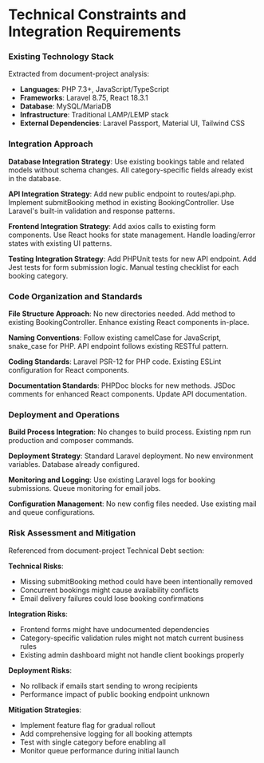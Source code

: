 # Technical Constraints and Integration Requirements

### Existing Technology Stack

Extracted from document-project analysis:
- **Languages**: PHP 7.3+, JavaScript/TypeScript
- **Frameworks**: Laravel 8.75, React 18.3.1
- **Database**: MySQL/MariaDB
- **Infrastructure**: Traditional LAMP/LEMP stack
- **External Dependencies**: Laravel Passport, Material UI, Tailwind CSS

### Integration Approach

**Database Integration Strategy**: Use existing bookings table and related models without schema changes. All category-specific fields already exist in the database.

**API Integration Strategy**: Add new public endpoint to routes/api.php. Implement submitBooking method in existing BookingController. Use Laravel's built-in validation and response patterns.

**Frontend Integration Strategy**: Add axios calls to existing form components. Use React hooks for state management. Handle loading/error states with existing UI patterns.

**Testing Integration Strategy**: Add PHPUnit tests for new API endpoint. Add Jest tests for form submission logic. Manual testing checklist for each booking category.

### Code Organization and Standards

**File Structure Approach**: No new directories needed. Add method to existing BookingController. Enhance existing React components in-place.

**Naming Conventions**: Follow existing camelCase for JavaScript, snake_case for PHP. API endpoint follows existing RESTful pattern.

**Coding Standards**: Laravel PSR-12 for PHP code. Existing ESLint configuration for React components.

**Documentation Standards**: PHPDoc blocks for new methods. JSDoc comments for enhanced React components. Update API documentation.

### Deployment and Operations

**Build Process Integration**: No changes to build process. Existing npm run production and composer commands.

**Deployment Strategy**: Standard Laravel deployment. No new environment variables. Database already configured.

**Monitoring and Logging**: Use existing Laravel logs for booking submissions. Queue monitoring for email jobs.

**Configuration Management**: No new config files needed. Use existing mail and queue configurations.

### Risk Assessment and Mitigation

Referenced from document-project Technical Debt section:

**Technical Risks**: 
- Missing submitBooking method could have been intentionally removed
- Concurrent bookings might cause availability conflicts
- Email delivery failures could lose booking confirmations

**Integration Risks**:
- Frontend forms might have undocumented dependencies
- Category-specific validation rules might not match current business rules
- Existing admin dashboard might not handle client bookings properly

**Deployment Risks**:
- No rollback if emails start sending to wrong recipients
- Performance impact of public booking endpoint unknown

**Mitigation Strategies**:
- Implement feature flag for gradual rollout
- Add comprehensive logging for all booking attempts
- Test with single category before enabling all
- Monitor queue performance during initial launch
